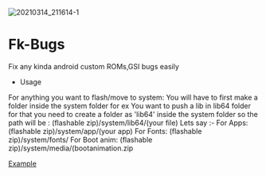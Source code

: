![20210314_211614-1](https://user-images.githubusercontent.com/78007167/111132453-91f75100-85a3-11eb-915e-29d3001c7afd.png)
# Fk-Bugs
Fix any kinda android custom ROMs,GSI bugs easily

- Usage

For anything you want to flash/move to system: You will have to first make a folder inside the system folder for ex
You want to push a lib in lib64 folder for that you need to create a folder as 'lib64' inside the system folder
so the path will be : (flashable zip)/system/lib64/(your file)
Lets say :-
For Apps:
(flashable zip)/system/app/(your app)
For Fonts:
(flashable zip)/system/fonts/
For Boot anim:
(flashable zip)/system/media/(bootanimation.zip

[Example](https://github.com/XenonTheInertG/Fk-Bugs/blob/main/system/README.mkdn)

